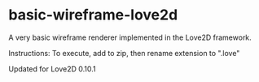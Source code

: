 # basic-wireframe-love2d
A very basic wireframe renderer implemented in the Love2D framework.

Instructions:
To execute, add to zip, then rename extension to ".love"

Updated for Love2D 0.10.1
